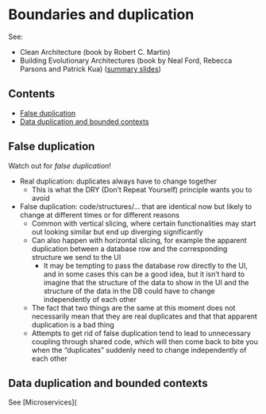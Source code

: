 # Boundaries and duplication

See:

-   Clean Architecture (book by Robert C. Martin)
-   Building Evolutionary Architectures (book by Neal Ford, Rebecca Parsons and Patrick Kua) ([summary slides](https://www.slideshare.net/thekua/building-evolutionary-architectures))

## Contents

-   [False duplication](#false-duplication)
-   [Data duplication and bounded contexts](#data-duplication-and-bounded-contexts)

## False duplication

Watch out for _false duplication_!

-   Real duplication: duplicates always have to change together
    -   This is what the DRY (Don’t Repeat Yourself) principle wants you to avoid
-   False duplication: code/structures/... that are identical now but likely to change at different times or for different reasons
    -   Common with vertical slicing, where certain functionalities may start out looking similar but end up diverging significantly
    -   Can also happen with horizontal slicing, for example the apparent duplication between a database row and the corresponding structure we send to the UI
        -   It may be tempting to pass the database row directly to the UI, and in some cases this can be a good idea, but it isn’t hard to imagine that the structure of the data to show in the UI and the structure of the data in the DB could have to change independently of each other
    -   The fact that two things are the same at this moment does not necessarily mean that they are real duplicates and that that apparent duplication is a bad thing
    -   Attempts to get rid of false duplication tend to lead to unnecessary coupling through shared code, which will then come back to bite you when the “duplicates” suddenly need to change independently of each other

## Data duplication and bounded contexts

See [Microservices]\(
